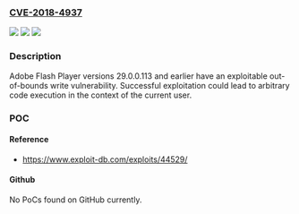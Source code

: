 ### [CVE-2018-4937](https://cve.mitre.org/cgi-bin/cvename.cgi?name=CVE-2018-4937)
![](https://img.shields.io/static/v1?label=Product&message=Adobe%20Flash%20Player%2029.0.0.113%20and%20earlier%20versions&color=blue)
![](https://img.shields.io/static/v1?label=Version&message=n%2Fa&color=blue)
![](https://img.shields.io/static/v1?label=Vulnerability&message=Out-of-bounds%20write&color=brighgreen)

### Description

Adobe Flash Player versions 29.0.0.113 and earlier have an exploitable out-of-bounds write vulnerability. Successful exploitation could lead to arbitrary code execution in the context of the current user.

### POC

#### Reference
- https://www.exploit-db.com/exploits/44529/

#### Github
No PoCs found on GitHub currently.

